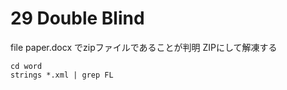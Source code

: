 # 29 Double Blind
file paper.docx でzipファイルであることが判明
ZIPにして解凍する

```
cd word
strings *.xml | grep FL
```